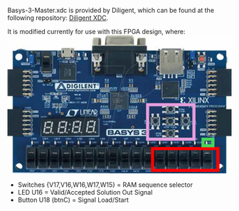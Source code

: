 Basys-3-Master.xdc is provided by Diligent, which can be found at the following repository: [Diligent XDC](https://github.com/Digilent/digilent-xdc).

It is modified currently for use with this FPGA design, where:
![Basys3 Layout](../imgs/Basys3_Layout.png)

- Switches {V17,V16,W16,W17,W15} = RAM sequence selector
- LED U16  = Valid/Accepted Solution Out Signal
- Button U18 (btnC) = Signal Load/Start